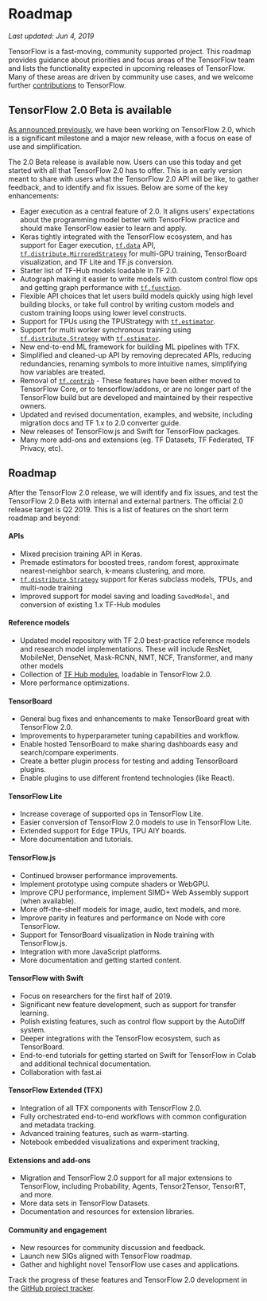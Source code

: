 # Roadmap

*Last updated: Jun 4, 2019*

TensorFlow is a fast-moving, community supported project. This roadmap provides
guidance about priorities and focus areas of the TensorFlow team and lists the
functionality expected in upcoming releases of TensorFlow. Many of these areas
are driven by community use cases, and we welcome further
[contributions](https://github.com/tensorflow/tensorflow/blob/master/CONTRIBUTING.md)
to TensorFlow.

## TensorFlow 2.0 Beta is available

[As announced previously](https://groups.google.com/a/tensorflow.org/forum/#!topic/discuss/bgug1G6a89A),
we have been working on TensorFlow 2.0, which is a significant milestone and a
major new release, with a focus on ease of use and simplification.

The 2.0 Beta release is available now. Users can use this today and get started
with all that TensorFlow 2.0 has to offer. This is an early version meant to
share with users what the TensorFlow 2.0 API will be like, to gather feedback,
and to identify and fix issues. Below are some of the key enhancements:

*   Eager execution as a central feature of 2.0. It aligns users’ expectations
    about the programming model better with TensorFlow practice and should make
    TensorFlow easier to learn and apply.
*   Keras tightly integrated with the TensorFlow ecosystem, and has support for
    Eager execution, <a href="../api_docs/python/tf/data.md"><code>tf.data</code></a> API, <a href="../api_docs/python/tf/distribute/MirroredStrategy.md"><code>tf.distribute.MirroredStrategy</code></a> for
    multi-GPU training, TensorBoard visualization, and TF Lite and TF.js
    conversion.
*   Starter list of TF-Hub models loadable in TF 2.0.
*   Autograph making it easier to write models with custom control flow ops and
    getting graph performance with <a href="../api_docs/python/tf/function.md"><code>tf.function</code></a>.
*   Flexible API choices that let users build models quickly using high level
    building blocks, or take full control by writing custom models and custom
    training loops using lower level constructs.
*   Support for TPUs using the TPUStrategy with <a href="../api_docs/python/tf/estimator.md"><code>tf.estimator</code></a>.
*   Support for multi worker synchronous training using <a href="../api_docs/python/tf/distribute/Strategy.md"><code>tf.distribute.Strategy</code></a>
    with <a href="../api_docs/python/tf/estimator.md"><code>tf.estimator</code></a>.
*   New end-to-end ML framework for building ML pipelines with TFX.
*   Simplified and cleaned-up API by removing deprecated APIs, reducing
    redundancies, renaming symbols to more intuitive names, simplifying how
    variables are treated.
*   Removal of <a href="../api_docs/python/tf/contrib.md"><code>tf.contrib</code></a> - These features have been either moved to
    TensorFlow Core, or to tensorflow/addons, or are no longer part of the
    TensorFlow build but are developed and maintained by their respective
    owners.
*   Updated and revised documentation, examples, and website, including
    migration docs and TF 1.x to 2.0 converter guide.
*   New releases of TensorFlow.js and Swift for TensorFlow packages.
*   Many more add-ons and extensions (eg. TF Datasets, TF Federated, TF Privacy,
    etc).

## Roadmap

After the TensorFlow 2.0 release, we will identify and fix issues, and test the
TensorFlow 2.0 Beta with internal and external partners. The official 2.0
release target is Q2 2019. This is a list of features on the short term roadmap
and beyond:

#### APIs

*   Mixed precision training API in Keras.
*   Premade estimators for boosted trees, random forest, approximate
    nearest-neighbor search, k-means clustering, and more.
*   <a href="../api_docs/python/tf/distribute/Strategy.md"><code>tf.distribute.Strategy</code></a> support for Keras subclass models, TPUs, and
    multi-node training
*   Improved support for model saving and loading `SavedModel`, and conversion
    of existing 1.x TF-Hub modules

#### Reference models

*   Updated model repository with TF 2.0 best-practice reference models and
    research model implementations. These will include ResNet, MobileNet,
    DenseNet, Mask-RCNN, NMT, NCF, Transformer, and many other models
*   Collection of [TF Hub modules](https://tfhub.dev/s?q=tf2-preview), loadable
    in TensorFlow 2.0.
*   More performance optimizations.

#### TensorBoard

*   General bug fixes and enhancements to make TensorBoard great with TensorFlow
    2.0.
*   Improvements to hyperparameter tuning capabilities and workflow.
*   Enable hosted TensorBoard to make sharing dashboards easy and search/compare
    experiments.
*   Create a better plugin process for testing and adding TensorBoard plugins.
*   Enable plugins to use different frontend technologies (like React).

#### TensorFlow Lite

*   Increase coverage of supported ops in TensorFlow Lite.
*   Easier conversion of TensorFlow 2.0 models to use in TensorFlow Lite.
*   Extended support for Edge TPUs, TPU AIY boards.
*   More documentation and tutorials.

#### TensorFlow.js

*   Continued browser performance improvements.
*   Implement prototype using compute shaders or WebGPU.
*   Improve CPU performance, implement SIMD+ Web Assembly support (when
    available).
*   More off-the-shelf models for image, audio, text models, and more.
*   Improve parity in features and performance on Node with core TensorFlow.
*   Support for TensorBoard visualization in Node training with TensorFlow.js.
*   Integration with more JavaScript platforms.
*   More documentation and getting started content.

#### TensorFlow with Swift

*   Focus on researchers for the first half of 2019.
*   Significant new feature development, such as support for transfer learning.
*   Polish existing features, such as control flow support by the AutoDiff
    system.
*   Deeper integrations with the TensorFlow ecosystem, such as TensorBoard.
*   End-to-end tutorials for getting started on Swift for TensorFlow in Colab
    and additional technical documentation.
*   Collaboration with fast.ai

#### TensorFlow Extended (TFX)

*   Integration of all TFX components with TensorFlow 2.0.
*   Fully orchestrated end-to-end workflows with common configuration and
    metadata tracking.
*   Advanced training features, such as warm-starting.
*   Notebook embedded visualizations and experiment tracking,

#### Extensions and add-ons

*   Migration and TensorFlow 2.0 support for all major extensions to TensorFlow,
    including Probability, Agents, Tensor2Tensor, TensorRT, and more.
*   More data sets in TensorFlow Datasets.
*   Documentation and resources for extension libraries.

#### Community and engagement

*   New resources for community discussion and feedback.
*   Launch new SIGs aligned with TensorFlow roadmap.
*   Gather and highlight novel TensorFlow use cases and applications.

Track the progress of these features and TensorFlow 2.0 development in the
[GitHub project tracker](https://github.com/orgs/tensorflow/projects/4).
